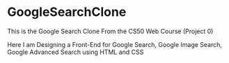 # GoogleSearchClone
This is the Google Search Clone From the CS50 Web Course (Project 0)

Here I am Designing a Front-End for Google Search, Google Image Search, Google Advanced Search using HTML and CSS
